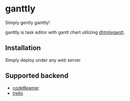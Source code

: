 ganttly
=======

Simply gently ganttly!

ganttly is task editor with gantt chart utilizing [dhtmlxgantt].

Installation
------------
Simply deploy under any web server

Supported backend
-----------------
- [codeBeamer]
- [trello]

[dhtmlxgantt]:http://docs.dhtmlx.com/gantt/
[codeBeamer]:https://codebeamer.com/cb/user
[trello]:https://trello.com/

